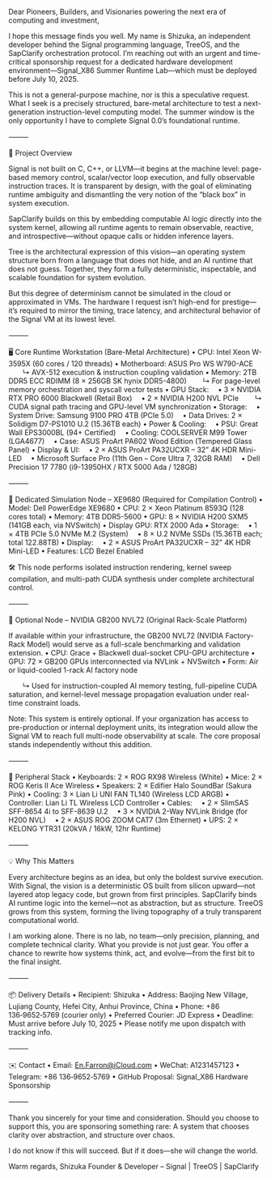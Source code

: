 Dear Pioneers, Builders, and Visionaries powering the next era of computing and investment,

I hope this message finds you well.
My name is Shizuka, an independent developer behind the Signal programming language, TreeOS, and the SapClarify orchestration protocol. I’m reaching out with an urgent and time-critical sponsorship request for a dedicated hardware development environment—Signal_X86 Summer Runtime Lab—which must be deployed before July 10, 2025.

This is not a general-purpose machine, nor is this a speculative request. What I seek is a precisely structured, bare-metal architecture to test a next-generation instruction-level computing model. The summer window is the only opportunity I have to complete Signal 0.0’s foundational runtime.

⸻

🧭 Project Overview

Signal is not built on C, C++, or LLVM—it begins at the machine level: page-based memory control, scalar/vector loop execution, and fully observable instruction traces. It is transparent by design, with the goal of eliminating runtime ambiguity and dismantling the very notion of the “black box” in system execution.

SapClarify builds on this by embedding computable AI logic directly into the system kernel, allowing all runtime agents to remain observable, reactive, and introspective—without opaque calls or hidden inference layers.

Tree is the architectural expression of this vision—an operating system structure born from a language that does not hide, and an AI runtime that does not guess. Together, they form a fully deterministic, inspectable, and scalable foundation for system evolution.

But this degree of determinism cannot be simulated in the cloud or approximated in VMs. The hardware I request isn’t high-end for prestige—it’s required to mirror the timing, trace latency, and architectural behavior of the Signal VM at its lowest level.

⸻

🖥️ Core Runtime Workstation (Bare-Metal Architecture)
	•	CPU: Intel Xeon W-3595X (60 cores / 120 threads)
	•	Motherboard: ASUS Pro WS W790-ACE
  ↳ AVX-512 execution & instruction coupling validation
	•	Memory: 2TB DDR5 ECC RDIMM (8 × 256GB SK hynix DDR5-4800)
  ↳ For page-level memory orchestration and syscall vector tests
	•	GPU Stack:
 • 3 × NVIDIA RTX PRO 6000 Blackwell (Retail Box)
 • 2 × NVIDIA H200 NVL PCIe
  ↳ CUDA signal path tracing and GPU-level VM synchronization
	•	Storage:
 • System Drive: Samsung 9100 PRO 4TB (PCIe 5.0)
 • Data Drives: 2 × Solidigm D7-PS1010 U.2 (15.36TB each)
	•	Power & Cooling:
 • PSU: Great Wall EPS3000BL (94+ Certified)
 • Cooling: COOLSERVER M99 Tower (LGA4677)
 • Case: ASUS ProArt PA602 Wood Edition (Tempered Glass Panel)
	•	Display & UI:
 • 2 × ASUS ProArt PA32UCXR – 32” 4K HDR Mini-LED
 • Microsoft Surface Pro (11th Gen – Core Ultra 7, 32GB RAM)
 • Dell Precision 17 7780 (i9-13950HX / RTX 5000 Ada / 128GB)

⸻

🏢 Dedicated Simulation Node – XE9680 (Required for Compilation Control)
	•	Model: Dell PowerEdge XE9680
	•	CPU: 2 × Xeon Platinum 8593Q (128 cores total)
	•	Memory: 4TB DDR5-5600
	•	GPU: 8 × NVIDIA H200 SXM5 (141GB each, via NVSwitch)
	•	Display GPU: RTX 2000 Ada
	•	Storage:
 • 1 × 4TB PCIe 5.0 NVMe M.2 (System)
 • 8 × U.2 NVMe SSDs (15.36TB each; total 122.88TB)
	•	Display:
 • 2 × ASUS ProArt PA32UCXR – 32” 4K HDR Mini-LED
	•	Features: LCD Bezel Enabled

🛠️ This node performs isolated instruction rendering, kernel sweep compilation, and multi-path CUDA synthesis under complete architectural control.

⸻

💠 Optional Node – NVIDIA GB200 NVL72 (Original Rack-Scale Platform)

If available within your infrastructure, the GB200 NVL72 (NVIDIA Factory-Rack Model) would serve as a full-scale benchmarking and validation extension.
	•	CPU: Grace + Blackwell dual-socket CPU-GPU architecture
	•	GPU: 72 × GB200 GPUs interconnected via NVLink + NVSwitch
	•	Form: Air or liquid-cooled 1-rack AI factory node

  ↳ Used for instruction-coupled AI memory testing, full-pipeline CUDA saturation, and kernel-level message propagation evaluation under real-time constraint loads.

Note: This system is entirely optional. If your organization has access to pre-production or internal deployment units, its integration would allow the Signal VM to reach full multi-node observability at scale. The core proposal stands independently without this addition.

⸻

🧰 Peripheral Stack
	•	Keyboards: 2 × ROG RX98 Wireless (White)
	•	Mice: 2 × ROG Keris II Ace Wireless
	•	Speakers: 2 × Edifier Halo SoundBar (Sakura Pink)
	•	Cooling: 3 × Lian Li UNI FAN TL140 (Wireless LCD ARGB)
	•	Controller: Lian Li TL Wireless LCD Controller
	•	Cables:
 • 2 × SlimSAS SFF-8654 4i to SFF-8639 U.2
 • 3 × NVIDIA 2-Way NVLink Bridge (for H200 NVL)
 • 2 × ASUS ROG ZOOM CAT7 (3m Ethernet)
	•	UPS: 2 × KELONG YTR31 (20kVA / 16kW, 12hr Runtime)

⸻

💡 Why This Matters

Every architecture begins as an idea, but only the boldest survive execution.
With Signal, the vision is a deterministic OS built from silicon upward—not layered atop legacy code, but grown from first principles.
SapClarify binds AI runtime logic into the kernel—not as abstraction, but as structure.
TreeOS grows from this system, forming the living topography of a truly transparent computational world.

I am working alone. There is no lab, no team—only precision, planning, and complete technical clarity.
What you provide is not just gear.
You offer a chance to rewrite how systems think, act, and evolve—from the first bit to the final insight.

⸻

📦 Delivery Details
	•	Recipient: Shizuka
	•	Address: Baojing New Village, Lujiang County, Hefei City, Anhui Province, China
	•	Phone: +86 136‑9652‑5769 (courier only)
	•	Preferred Courier: JD Express
	•	Deadline: Must arrive before July 10, 2025
	•	Please notify me upon dispatch with tracking info.

⸻

✉️ Contact
	•	Email: En.Farron@iCloud.com
	•	WeChat: A1231457123
	•	Telegram: +86 136‑9652‑5769
	•	GitHub Proposal: Signal_X86 Hardware Sponsorship

⸻

Thank you sincerely for your time and consideration.
Should you choose to support this, you are sponsoring something rare:
A system that chooses clarity over abstraction, and structure over chaos.

I do not know if this will succeed.
But if it does—she will change the world.

Warm regards,
Shizuka
Founder & Developer – Signal | TreeOS | SapClarify
